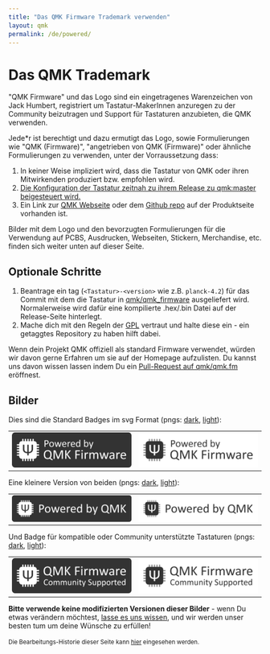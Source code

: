 ```yaml
---
title: "Das QMK Firmware Trademark verwenden"
layout: qmk
permalink: /de/powered/
---
```

# Das QMK Trademark
"QMK Firmware" und das Logo sind ein eingetragenes Warenzeichen von Jack Humbert, registriert um Tastatur-MakerInnen anzuregen zu der Community beizutragen und Support für Tastaturen anzubieten, die QMK verwenden.

Jede*r ist berechtigt und dazu ermutigt das Logo, sowie Formulierungen wie "QMK (Firmware)", "angetrieben von QMK (Firmware)" oder ähnliche Formulierungen zu verwenden, unter der Vorraussetzung dass:

1. In keiner Weise impliziert wird, dass die Tastatur von QMK oder ihren Mitwirkenden produziert bzw. empfohlen wird.
2. [Die Konfiguration der Tastatur zeitnah zu ihrem Release zu qmk:master beigesteuert wird.](https://github.com/qmk/qmk_firmware/pulls/)
3. Ein Link zur [QMK Webseite](https://qmk.fm) oder dem [Github repo](https://github.com/qmk/qmk_firmware) auf der Produktseite vorhanden ist.

Bilder mit dem Logo und den bevorzugten Formulierungen für die Verwendung auf PCBS, Ausdrucken, Webseiten, Stickern, Merchandise, etc. finden sich weiter unten auf dieser Seite.

## Optionale Schritte

1. Beantrage ein tag (`<Tastatur>-<version>` wie z.B. `planck-4.2`) für das Commit mit dem die Tastatur in [qmk/qmk_firmware](https://github.com/qmk/qmk_firmware) ausgeliefert wird. Normalerweise wird dafür eine kompilierte .hex/.bin Datei auf der Release-Seite hinterlegt.
2. Mache dich mit den Regeln der [GPL](https://fsfe.org/activities/ftf/useful-tips-for-vendors.en.html) vertraut und halte diese ein - ein getaggtes Repository zu haben hilft dabei.

Wenn dein Projekt QMK offiziell als standard Firmware verwendet, würden wir davon gerne Erfahren um sie auf der Homepage aufzulisten. Du kannst uns davon wissen lassen indem Du ein [Pull-Request auf qmk/qmk.fm](https://github.com/qmk/qmk.fm/pulls/) eröffnest.

## Bilder

Dies sind die Standard Badges im svg Format (pngs: [dark](/assets/images/badge-dark.png), [light](/assets/images/badge-light.png)):

<style>
td {
    border: 0;
}
</style>

<table>
    <tr>
        <td><a href="/assets/images/badge-dark.svg"><img src="/assets/images/badge-dark.svg" alt="QMK Badge Dark" /></a></td>
        <td><a href="/assets/images/badge-light.svg"><img src="/assets/images/badge-light.svg" alt="QMK Badge Light" /></a></td>
    </tr>
</table>

Eine kleinere Version von beiden (pngs: [dark](/assets/images/badge-small-dark.png), [light](/assets/images/badge-small-light.png)):

<table>
    <tr>
        <td><a href="/assets/images/badge-small-dark.svg"><img src="/assets/images/badge-small-dark.svg" alt="QMK Badge Small Dark" /></a></td>
        <td><a href="/assets/images/badge-small-light.svg"><img src="/assets/images/badge-small-light.svg" alt="QMK Badge Small Light" /></a></td>
    </tr>
</table>

Und Badge für kompatible oder Community unterstützte Tastaturen (pngs: [dark](/assets/images/badge-community-dark.png), [light](/assets/images/badge-community-light.png)):

<table>
    <tr>
        <td><a href="/assets/images/badge-community-dark.svg"><img src="/assets/images/badge-community-dark.svg" alt="QMK Community Badge Dark" /></a></td>
        <td><a href="/assets/images/badge-community-light.svg"><img src="/assets/images/badge-community-light.svg" alt="QMK Community Badge Light" /></a></td>
    </tr>
</table>

**Bitte verwende keine modifizierten Versionen dieser Bilder** - wenn Du etwas verändern möchtest, [lasse es uns wissen](https://github.com/qmk/qmk.fm/issues), und wir werden unser besten tum um deine Wünsche zu erfüllen!

<small>Die Bearbeitungs-Historie dieser Seite kann [hier](https://github.com/qmk/qmk.fm/commits/gh-pages/_pages/powered.md) eingesehen werden.</small>
